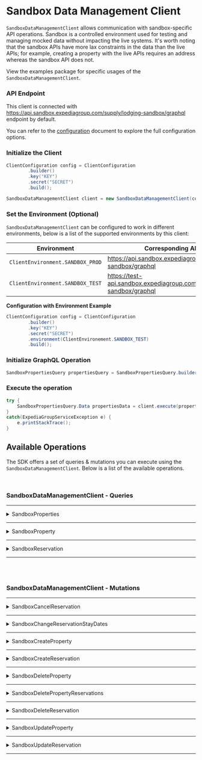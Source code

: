 # Sandbox Data Management Client

`SandboxDataManagementClient` allows communication with sandbox-specific API operations. Sandbox is a controlled environment used for testing and managing mocked data without impacting the live systems. It's worth noting that the sandbox APIs have more lax constraints in the data than the live APIs; for example, creating a property with the live APIs requires an address whereas the sandbox API does not.

View the examples package for specific usages of the `SandboxDataManagementClient`.

### API Endpoint
This client is connected with https://api.sandbox.expediagroup.com/supply/lodging-sandbox/graphql endpoint by default.

You can refer to the [configuration](configuration.md) document to explore the full configuration options.

### Initialize the Client
```java
ClientConfiguration config = ClientConfiguration
        .builder()
        .key("KEY")
        .secret("SECRET")
        .build();

SandboxDataManagementClient client = new SandboxDataManagementClient(config);
```

### Set the Environment (Optional)
`SandboxDataManagementClient` can be configured to work in different environments, below is a list of the supported environments by this client:

| Environment                      | Corresponding API Endpoint                                               |
|----------------------------------|--------------------------------------------------------------------------|
| `ClientEnvironment.SANDBOX_PROD` | https://api.sandbox.expediagroup.com/supply/lodging-sandbox/graphql      |
| `ClientEnvironment.SANDBOX_TEST` | https://test-api.sandbox.expediagroup.com/supply/lodging-sandbox/graphql |

**Configuration with Environment Example**
```java
ClientConfiguration config = ClientConfiguration
        .builder()
        .key("KEY")
        .secret("SECRET")
        .environment(ClientEnvironement.SANDBOX_TEST)
        .build();
```

### Initialize GraphQL Operation
```java
SandboxPropertiesQuery propertiesQuery = SandboxPropertiesQuery.builder().build();
```

### Execute the operation
```java
try {
    SandboxPropertiesQuery.Data propertiesData = client.execute(propertiesQuery);
}
catch(ExpediaGroupServiceException e) {
    e.printStackTrace();
}
```

## Available Operations
The SDK offers a set of queries & mutations you can execute using the `SandboxDataManagementClient`. Below is a list of the available operations.

<br />

### SandboxDataManagementClient - Queries

<hr />

<details>
   <summary>SandboxProperties</summary>

<br />

**Summary:** Retrieves a paginated results of properties in the sandbox environment

**Operation Class Name:** `SandboxPropertiesQuery`

**Operation Inputs:**

| Name               | Type               | Required            |
|--------------------|--------------------|---------------------|
| `cursor`           | `String`           | No                  |
| `pageSize`         | `Int`              | No                  |
| `skipReservations` | `Boolean! = false` | No (defaults false) |

<br />

**Resources**
- ⚠️ Documentation is unavailable at the moment
- [Query Definition](https://github.com/ExpediaGroup/lodging-connectivity-graphql-operations/blob/main/sandbox/reservations/queries/SandboxProperties.graphql) 
- [Reference]()

</details>

<hr /><details>
   <summary>SandboxProperty</summary>

<br />

**Summary:** Retrieves a single property from the sandbox environment.

**Operation Class Name:** `SandboxPropertyQuery`

**Operation Inputs:**

| Name                 | Type               | Required            |
|----------------------|--------------------|---------------------|
| `id`                 | `ID!`              | Yes                 |
| `skipReservations`   | `Boolean! = false` | No (defaults false) |

<br />

**Resources**
- ⚠️ Documentation is unavailable at the moment
- [Query Definition](https://github.com/ExpediaGroup/lodging-connectivity-graphql-operations/blob/main/sandbox/reservations/queries/SandboxProperty.graphql)
- [Reference]()

</details>

<hr /><details>
   <summary>SandboxReservation</summary>

<br />

**Summary:** Retrieves a single reservation

**Operation Class Name:** `SandboxReservationQuery`

**Operation Inputs:**

| Name | Type  | Description    | Required |
|------|-------|----------------|----------|
| `id` | `ID!` | Reservation ID | Yes      |

<br />

**Resources**
- ⚠️ Documentation is unavailable at the moment 
- [Query Definition](https://github.com/ExpediaGroup/lodging-connectivity-graphql-operations/blob/main/sandbox/reservations/queries/SandboxReservation.graphql) 
- [Reference]()

</details>

<hr />

<br /><br />

### SandboxDataManagementClient - Mutations

<hr />

<details>
   <summary>SandboxCancelReservation</summary>

<br />

**Summary:** Cancels a reservation

**Operation Class Name:** `SandboxCancelReservationMutation`

**Operation Inputs:**

| Name               | Type      | Required |
|--------------------|-----------|----------|
| `id`               | `ID!`     | Yes      |
| `sendNotification` | `Boolean` | No       |
| `clientMutationId` | `String`  | No       |

<br />

**Resources**
- ⚠️ Documentation is unavailable at the moment 
- [Mutation Definition](https://github.com/ExpediaGroup/lodging-connectivity-graphql-operations/blob/main/sandbox/reservations/mutations/SandboxCancelReservation.graphql)
- [Reference]()

</details>

<hr /><details>
   <summary>SandboxChangeReservationStayDates</summary>

<br />

**Summary:** Updates the stay dates of a reservation.

**Operation Class Name:** `SandboxChangeReservationStayDatesMutation`

**Operation Inputs:**

| Name               | Type      | Required |
|--------------------|-----------|----------|
| `id`               | `ID!`     | Yes      |
| `checkInDate`      | `Date!`   | Yes      |
| `checkOutDate`     | `Date!`   | Yes      |
| `sendNotification` | `Boolean` | No       |
| `clientMutationId` | `String`  | No       |

<br />

**Resources**
- ⚠️ Documentation is unavailable at the moment 
- [Mutation Definition](https://github.com/ExpediaGroup/lodging-connectivity-graphql-operations/blob/main/sandbox/reservations/mutations/SandboxChangeReservationStayDates.graphql) 
- [Reference]()

</details>

<hr /><details>
   <summary>SandboxCreateProperty</summary>

<br />

**Summary:** Creates a new property in the sandbox environment.

**Operation Class Name:** `SandboxCreatePropertyMutation`

**Operation Inputs:**

| Name               | Type     | Required |
|--------------------|----------|----------|
| `name`             | `String` | No       |
| `clientMutationId` | `String` | No       |

<br />

**Resources**
- ⚠️ Documentation is unavailable at the moment 
- [Mutation Definition](https://github.com/ExpediaGroup/lodging-connectivity-graphql-operations/blob/main/sandbox/reservations/mutations/SandboxCreateProperty.graphql)  
- [Reference]()

</details>

<hr /><details>
   <summary>SandboxCreateReservation</summary>

<br />

**Summary:** Creates a new reservation on a sandbox property

**Operation Class Name:** `SandboxCreateReservationMutation`

**Operation Inputs:**

| Name                     | Type                                     | Required |
|--------------------------|------------------------------------------|----------|
| `$propertyId`            | `ID!`                                    | Yes      |
| `$checkInDate`           | `Date`                                   | No       |
| `$checkOutDate`          | `Date`                                   | No       |
| `$primaryGuest`          | `PrimaryGuestInput`                      | No       |
| `$status`                | `ReservationStatusInput`                 | No       |
| `$accessibilityText`     | `[String!]`                              | No       |
| `$adultCount`            | `Int`                                    | No       |
| `$bedTypes`              | `String`                                 | No       |
| `$businessModel`         | `BusinessModelInput`                     | No       |
| `$childAges`             | `[Int!]`                                 | No       |
| `$childCount`            | `Int`                                    | No       |
| `$clientMutationId`      | `String`                                 | No       |
| `$multiRoomText`         | `String`                                 | No       |
| `$paymentInstrumentType` | `PaymentInstrumentTypeInput`             | No       |
| `$reconciliationType`    | `ReconciliationTypeInput`                | No       |
| `$remittanceType`        | `RemittanceTypeInput`                    | No       |
| `$sendNotification`      | `Boolean`                                | No       |
| `$smokingType`           | `String`                                 | No       |
| `$specialRequest`        | `String`                                 | No       |
| `$valueAddedPromotions`  | `[ReservationValueAddedPromotionInput!]` | No       |

<br />

**Resources**
- ⚠️ Documentation is unavailable at the moment
- [Mutation Definition](https://github.com/ExpediaGroup/lodging-connectivity-graphql-operations/blob/main/sandbox/reservations/mutations/SandboxCreateReservation.graphql) 
- [Reference]()

</details>

<hr /><details>
   <summary>SandboxDeleteProperty</summary>

<br />

**Summary:** Deletes sandbox property

**Operation Class Name:** `SandboxDeletePropertyMutation`

**Operation Inputs:**

| Name               | Type     | Required |
|--------------------|----------|----------|
| `id`               | `ID!`    | Yes      |
| `clientMutationId` | `String` | No       |

<br />

**Resources**
- ⚠️ Documentation is unavailable at the moment 
- [Mutation Definition](https://github.com/ExpediaGroup/lodging-connectivity-graphql-operations/blob/main/sandbox/reservations/mutations/SandboxDeleteProperty.graphql) 
- [Reference]()

</details>

<hr /><details>
   <summary>SandboxDeletePropertyReservations</summary>

<br />

**Summary:** Deletes all sandbox property's reservations

**Operation Class Name:** `SandboxDeletePropertyReservationsMutation`

**Operation Inputs:**

| Name               | Type     | Required |
|--------------------|----------|----------|
| `propertyId`       | `ID!`    | Yes      |
| `clientMutationId` | `String` | No       |

<br />

**Resources**
- ⚠️ Documentation is unavailable at the moment 
- [Mutation Definition](https://github.com/ExpediaGroup/lodging-connectivity-graphql-operations/blob/main/sandbox/reservations/mutations/SandboxDeletePropertyReservations.graphql) 
- [Reference]()

</details>

<hr /><details>
   <summary>SandboxDeleteReservation</summary>

<br />

**Summary:** Deletes a single reservation on a sandbox property

**Operation Class Name:** `SandboxDeleteReservationMutation`

**Operation Inputs:**

| Name               | Type     | Required |
|--------------------|----------|----------|
| `id`               | `ID!`    | Yes      |
| `clientMutationId` | `String` | No       |

<br />

**Resources**
- ⚠️ Documentation is unavailable at the moment
- [Mutation Definition](https://github.com/ExpediaGroup/lodging-connectivity-graphql-operations/blob/main/sandbox/reservations/mutations/SandboxDeleteReservation.graphql)
- [Reference]()

</details>

<hr /><details>
   <summary>SandboxUpdateProperty</summary>

<br />

**Summary:** Updates sandbox property data.

**Operation Class Name:** `SandboxUpdatePropertyMutation`

**Operation Inputs:**

| Name               | Type     | Required |
|--------------------|----------|----------|
| `id`               | `ID!`    | Yes      |
| `name`             | `String` | No       |
| `clientMutationId` | `String` | No       |

<br />

**Resources**
- ⚠️ Documentation is unavailable at the moment
- [Mutation Definition](https://github.com/ExpediaGroup/lodging-connectivity-graphql-operations/blob/main/sandbox/reservations/mutations/SandboxUpdateProperty.graphql)
- [Reference]()

</details>

<hr /><details>
   <summary>SandboxUpdateReservation</summary>

<br />

**Summary:** Updates single reservation on a sandbox property.

**Operation Class Name:** `SandboxUpdateReservationMutation`

**Operation Inputs:**

| Name               | Type                     | Required |
|--------------------|--------------------------|----------|
| `id`               | `ID!`                    | Yes      |
| `checkInDate`      | `Date`                   | No       |
| `checkOutDate`     | `Date`                   | No       |
| `status`           | `ReservationStatusInput` | No       |
| `adultCount`       | `Int`                    | No       |
| `childCount`       | `Int`                    | No       |
| `childAges`        | `[Int!]`                 | No       |
| `sendNotification` | `Boolean`                | No       |
| `specialRequest`   | `String`                 | No       |
| `clientMutationId` | `String`                 | No       |

<br />

**Resources**
- ⚠️ Documentation is unavailable at the moment
- [Mutation Definition](https://github.com/ExpediaGroup/lodging-connectivity-graphql-operations/blob/main/sandbox/reservations/mutations/SandboxUpdateReservation.graphql)
- [Reference]()

</details>

<hr />
